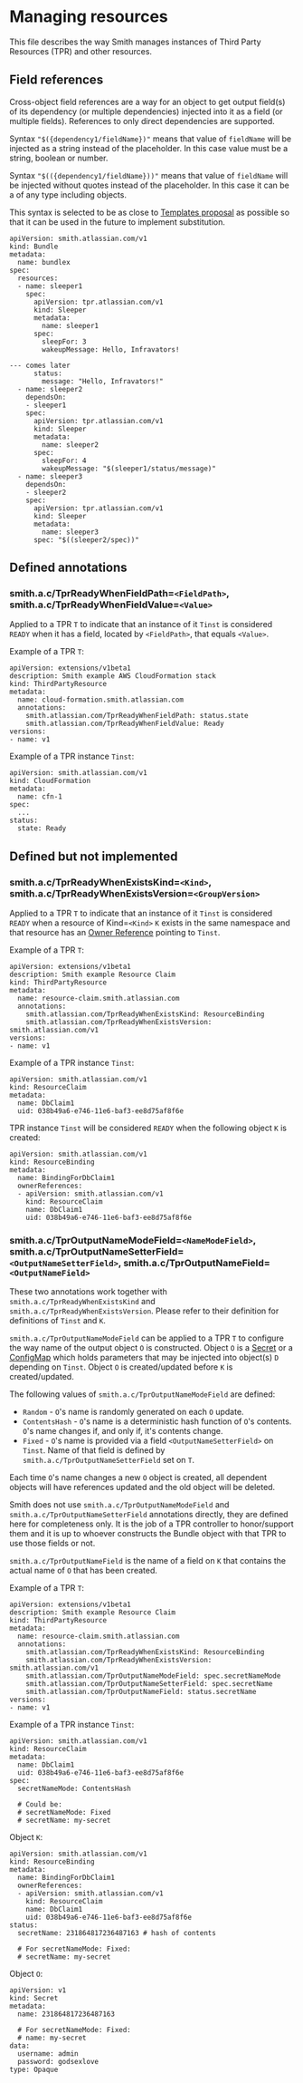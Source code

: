 # Managing resources

This file describes the way Smith manages instances of Third Party Resources (TPR) and other resources.

## Field references

Cross-object field references are a way for an object to get output field(s) of its dependency
(or multiple dependencies) injected into it as a field (or multiple fields). References to only direct
dependencies are supported.

Syntax `"$({dependency1/fieldName})"` means that value of `fieldName` will be injected as a string instead
of the placeholder. In this case value must be a string, boolean or number.

Syntax `"$(({dependency1/fieldName}))"` means that value of `fieldName` will be injected without quotes
instead of the placeholder. In this case it can be a of any type including objects.

This syntax is selected to be as close to
[Templates proposal](https://github.com/kubernetes/community/blob/master/contributors/design-proposals/templates.md)
as possible so that it can be used in the future to implement substitution.

```
apiVersion: smith.atlassian.com/v1
kind: Bundle
metadata:
  name: bundlex
spec:
  resources:
  - name: sleeper1
    spec:
      apiVersion: tpr.atlassian.com/v1
      kind: Sleeper
      metadata:
        name: sleeper1
      spec:
        sleepFor: 3
        wakeupMessage: Hello, Infravators!
        
--- comes later
      status:
        message: "Hello, Infravators!"
  - name: sleeper2
    dependsOn:
    - sleeper1
    spec:
      apiVersion: tpr.atlassian.com/v1
      kind: Sleeper
      metadata:
        name: sleeper2
      spec:
        sleepFor: 4
        wakeupMessage: "$(sleeper1/status/message)"
  - name: sleeper3
    dependsOn:
    - sleeper2
    spec:
      apiVersion: tpr.atlassian.com/v1
      kind: Sleeper
      metadata:
        name: sleeper3
      spec: "$((sleeper2/spec))"
```

## Defined annotations

### smith.a.c/TprReadyWhenFieldPath=`<FieldPath>`, smith.a.c/TprReadyWhenFieldValue=`<Value>`

Applied to a TPR `T` to indicate that an instance of it `Tinst` is considered `READY` when it has a field,
located by `<FieldPath>`, that equals `<Value>`.

Example of a TPR `T`:

```
apiVersion: extensions/v1beta1
description: Smith example AWS CloudFormation stack
kind: ThirdPartyResource
metadata:
  name: cloud-formation.smith.atlassian.com
  annotations:
    smith.atlassian.com/TprReadyWhenFieldPath: status.state
    smith.atlassian.com/TprReadyWhenFieldValue: Ready
versions:
- name: v1

```

Example of a TPR instance `Tinst`:

```
apiVersion: smith.atlassian.com/v1
kind: CloudFormation
metadata:
  name: cfn-1
spec:
  ...
status:
  state: Ready
```

## Defined but not implemented

### smith.a.c/TprReadyWhenExistsKind=`<Kind>`, smith.a.c/TprReadyWhenExistsVersion=`<GroupVersion>`

Applied to a TPR `T` to indicate that an instance of it `Tinst` is considered `READY` when a resource of
Kind=`<Kind>` `K` exists in the same namespace and that resource has an
[Owner Reference](https://kubernetes.io/docs/api-reference/v1.5/#ownerreference-v1) pointing to `Tinst`.

Example of a TPR `T`:

```
apiVersion: extensions/v1beta1
description: Smith example Resource Claim
kind: ThirdPartyResource
metadata:
  name: resource-claim.smith.atlassian.com
  annotations:
    smith.atlassian.com/TprReadyWhenExistsKind: ResourceBinding
    smith.atlassian.com/TprReadyWhenExistsVersion: smith.atlassian.com/v1
versions:
- name: v1

```

Example of a TPR instance `Tinst`:

```
apiVersion: smith.atlassian.com/v1
kind: ResourceClaim
metadata:
  name: DbClaim1
  uid: 038b49a6-e746-11e6-baf3-ee8d75af8f6e
```

TPR instance `Tinst` will be considered `READY` when the following object `K` is created:

```
apiVersion: smith.atlassian.com/v1
kind: ResourceBinding
metadata:
  name: BindingForDbClaim1
  ownerReferences:
  - apiVersion: smith.atlassian.com/v1
    kind: ResourceClaim
    name: DbClaim1
    uid: 038b49a6-e746-11e6-baf3-ee8d75af8f6e
```

### smith.a.c/TprOutputNameModeField=`<NameModeField>`, smith.a.c/TprOutputNameSetterField=`<OutputNameSetterField>`, smith.a.c/TprOutputNameField=`<OutputNameField>`

These two annotations work together with `smith.a.c/TprReadyWhenExistsKind` and `smith.a.c/TprReadyWhenExistsVersion`.
Please refer to their definition for definitions of `Tinst` and `K`.

`smith.a.c/TprOutputNameModeField` can be applied to a TPR `T` to configure the way name of the output object `O`
is constructed. Object `O` is a [Secret](https://kubernetes.io/docs/user-guide/secrets/) or a
[ConfigMap](https://kubernetes.io/docs/user-guide/configmap/) which holds parameters that may be injected into
object(s) `D` depending on `Tinst`. Object `O` is created/updated before `K` is created/updated.

The following values of `smith.a.c/TprOutputNameModeField` are defined:
- `Random` - `O`'s name is randomly generated on each `O` update.
- `ContentsHash` - `O`'s name is a deterministic hash function of `O`'s contents. `O`'s name changes if, and only if, it's contents change.
- `Fixed` - `O`'s name is provided via a field `<OutputNameSetterField>` on `Tinst`. Name of that field is defined by
`smith.a.c/TprOutputNameSetterField` set on `T`.

Each time `O`'s name changes a new `O` object is created, all dependent objects will have references updated and the old object will be deleted.

Smith does not use `smith.a.c/TprOutputNameModeField` and `smith.a.c/TprOutputNameSetterField` annotations directly,
they are defined here for completeness only. It is the job of a TPR controller to honor/support them and it is up to
whoever constructs the Bundle object with that TPR to use those fields or not.

`smith.a.c/TprOutputNameField` is the name of a field on `K` that contains the actual name of `O` that has been created.

Example of a TPR `T`:

```
apiVersion: extensions/v1beta1
description: Smith example Resource Claim
kind: ThirdPartyResource
metadata:
  name: resource-claim.smith.atlassian.com
  annotations:
    smith.atlassian.com/TprReadyWhenExistsKind: ResourceBinding
    smith.atlassian.com/TprReadyWhenExistsVersion: smith.atlassian.com/v1
    smith.atlassian.com/TprOutputNameModeField: spec.secretNameMode
    smith.atlassian.com/TprOutputNameSetterField: spec.secretName
    smith.atlassian.com/TprOutputNameField: status.secretName
versions:
- name: v1

```

Example of a TPR instance `Tinst`:

```
apiVersion: smith.atlassian.com/v1
kind: ResourceClaim
metadata:
  name: DbClaim1
  uid: 038b49a6-e746-11e6-baf3-ee8d75af8f6e
spec:
  secretNameMode: ContentsHash
  
  # Could be:
  # secretNameMode: Fixed
  # secretName: my-secret
```

Object `K`:

```
apiVersion: smith.atlassian.com/v1
kind: ResourceBinding
metadata:
  name: BindingForDbClaim1
  ownerReferences:
  - apiVersion: smith.atlassian.com/v1
    kind: ResourceClaim
    name: DbClaim1
    uid: 038b49a6-e746-11e6-baf3-ee8d75af8f6e
status:
  secretName: 231864817236487163 # hash of contents
  
  # For secretNameMode: Fixed:
  # secretName: my-secret
```

Object `O`:

```
apiVersion: v1
kind: Secret
metadata:
  name: 231864817236487163

  # For secretNameMode: Fixed:
  # name: my-secret
data:
  username: admin
  password: godsexlove
type: Opaque
```
